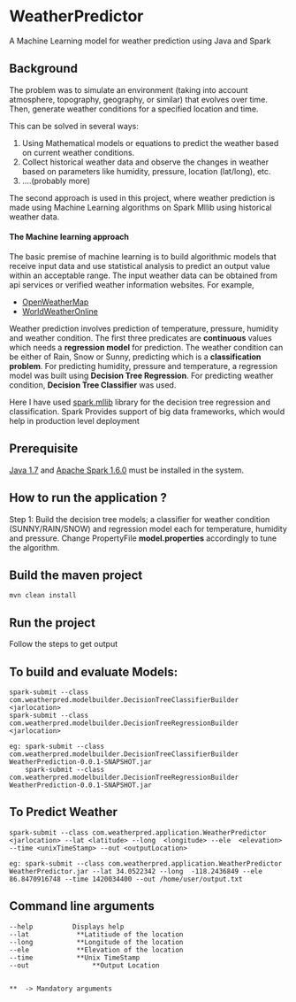 # WeatherPredictor
A Machine Learning model for weather prediction using Java and Spark

## Background
The problem was to simulate an environment (taking into account atmosphere, topography, geography, or similar) that evolves over time. Then, generate weather conditions for a specified location and time.

This can be solved in several ways:  
1. Using Mathematical models or equations to predict the weather based on current weather conditions.  
2. Collect historical weather data and observe the changes in weather based on parameters like humidity, pressure, location (lat/long), etc. 
3. ....(probably more)

The second approach is used in this project, where weather prediction is made using Machine Learning algorithms on Spark Mllib using historical weather data.

#### The Machine learning approach
The basic premise of machine learning is to build algorithmic models that receive input data and use statistical analysis to predict an output value within an acceptable range. The input weather data can be obtained from api services or verified weather information websites. For example,
* [OpenWeatherMap](https://openweathermap.org/api)
* [WorldWeatherOnline](https://developer.worldweatheronline.com/)


Weather prediction involves prediction of temperature, pressure, humidity and weather condition. The first three predicates are **continuous** values which needs a **regression model** for prediction. The weather condition can be either of Rain, Snow or Sunny, predicting which is a **classification problem**. For predicting humidity, pressure and temperature, a regression model was built using **Decision Tree Regression**. For predicting weather condition, **Decision Tree Classifier** was used.

Here I have used [spark.mllib](https://spark.apache.org/docs/1.6.0/mllib-guide.html) library for the decision tree regression and classification. Spark Provides support of big data frameworks, which would help in production level deployment


## Prerequisite

[Java 1.7](https://java.com/en/download/) and [Apache Spark 1.6.0](https://spark.apache.org/releases/spark-release-1-6-0.html) must be installed in the system.

## How to run the application ?

Step 1: Build the decision tree models; a classifier for weather condition (SUNNY/RAIN/SNOW) and regression model each for temperature, humidity and pressure. 
Change PropertyFile **model.properties** accordingly to tune the algorithm.


## Build the maven project
```
mvn clean install  
```

## Run the project
Follow the steps to get output  

## To build and evaluate Models:
```
spark-submit --class com.weatherpred.modelbuilder.DecisionTreeClassifierBuilder <jarlocation>
spark-submit --class com.weatherpred.modelbuilder.DecisionTreeRegressionBuilder <jarlocation>

eg: spark-submit --class com.weatherpred.modelbuilder.DecisionTreeClassifierBuilder WeatherPrediction-0.0.1-SNAPSHOT.jar
    spark-submit --class com.weatherpred.modelbuilder.DecisionTreeRegressionBuilder WeatherPrediction-0.0.1-SNAPSHOT.jar
```

## To Predict Weather

```
spark-submit --class com.weatherpred.application.WeatherPredictor <jarlocation> --lat <latitude> --long  <longitude> --ele  <elevation> --time <unixTimeStamp> --out <outputLocation>

eg: spark-submit --class com.weatherpred.application.WeatherPredictor WeatherPredictor.jar --lat 34.0522342 --long  -118.2436849 --ele  86.8470916748 --time 1420034400 --out /home/user/output.txt
```


## Command line arguments 

```
--help          Displays help  
--lat            **Latitiude of the location 
--long           **Longitude of the location
--ele            **Elevation of the location 
--time           **Unix TimeStamp
--out		         **Output Location


**  -> Mandatory arguments  
